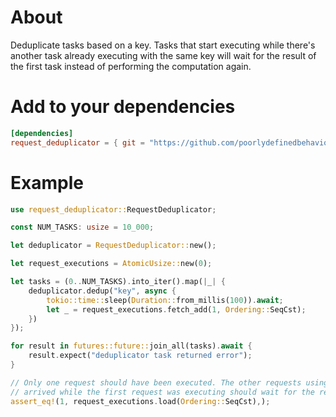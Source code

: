 # About

Deduplicate tasks based on a key. Tasks that start executing while there's another task already executing with the same key will wait for the result of the first task instead of performing the computation again.

# Add to your dependencies

```toml
[dependencies]
request_deduplicator = { git = "https://github.com/poorlydefinedbehaviour/request-deduplicator-rs", tag = "v0.0.3" }
```

# Example

```rust
use request_deduplicator::RequestDeduplicator;

const NUM_TASKS: usize = 10_000;

let deduplicator = RequestDeduplicator::new();

let request_executions = AtomicUsize::new(0);

let tasks = (0..NUM_TASKS).into_iter().map(|_| {
    deduplicator.dedup("key", async {
        tokio::time::sleep(Duration::from_millis(100)).await;
        let _ = request_executions.fetch_add(1, Ordering::SeqCst);
    })
});

for result in futures::future::join_all(tasks).await {
    result.expect("deduplicator task returned error");
}

// Only one request should have been executed. The other requests using the same key that
// arrived while the first request was executing should wait for the result of the first request.
assert_eq!(1, request_executions.load(Ordering::SeqCst),);
```
